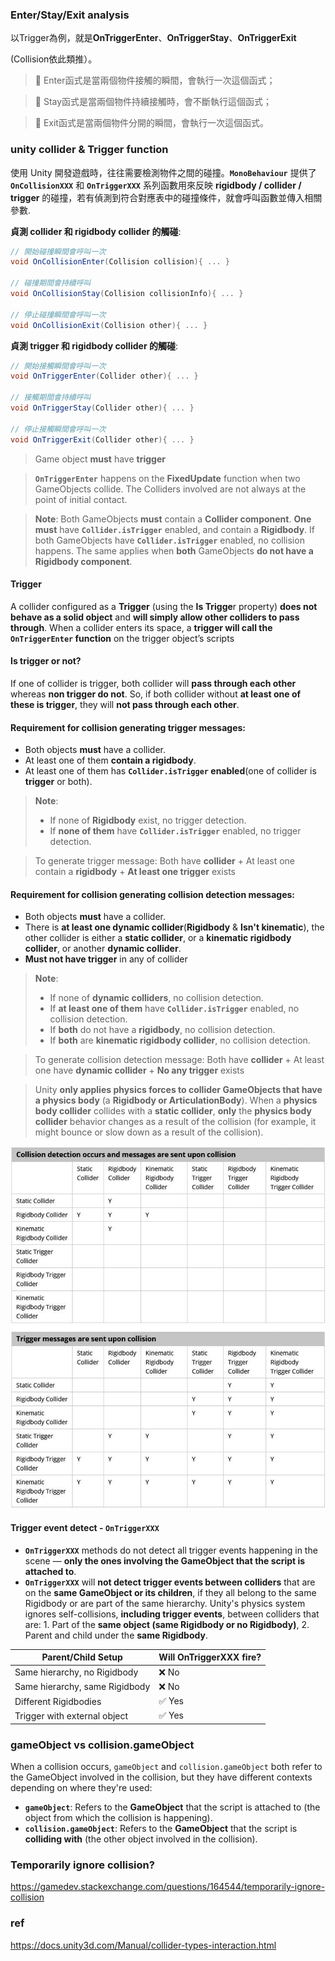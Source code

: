 ### Enter/Stay/Exit analysis

以Trigger為例，就是**OnTriggerEnter**、**OnTriggerStay**、**OnTriggerExit**

(Collision依此類推）。

> 📎 Enter函式是當兩個物件接觸的瞬間，會執行一次這個函式；

> 📎 Stay函式是當兩個物件持續接觸時，會不斷執行這個函式；

> 📎 Exit函式是當兩個物件分開的瞬間，會執行一次這個函式。


### unity collider & Trigger function
使用 Unity 開發遊戲時，往往需要檢測物件之間的碰撞。**`MonoBehaviour`** 提供了 **`OnCollisionXXX`** 和 **`OnTriggerXXX`** 系列函數用來反映 **rigidbody / collider / trigger** 的碰撞，若有偵測到符合對應表中的碰撞條件，就會呼叫函數並傳入相關參數.

**貞測 collider 和 rigidbody collider 的觸碰**: 
```cs
// 開始碰撞瞬間會呼叫一次
void OnCollisionEnter(Collision collision){ ... }　

// 碰撞期間會持續呼叫
void OnCollisionStay(Collision collisionInfo){ ... }

// 停止碰撞瞬間會呼叫一次
void OnCollisionExit(Collision other){ ... }
```

**貞測 trigger 和 rigidbody collider 的觸碰**: 
```cs
// 開始接觸瞬間會呼叫一次
void OnTriggerEnter(Collider other){ ... }

// 接觸期間會持續呼叫
void OnTriggerStay(Collider other){ ... }

// 停止接觸瞬間會呼叫一次
void OnTriggerExit(Collider other){ ... }
```

> Game object **must** have **trigger**

> **`OnTriggerEnter`** happens on the **FixedUpdate** function when two GameObjects collide. The Colliders involved are not always at the point of initial contact.

> **Note**: Both GameObjects **must** contain a **Collider component**. **One must** have **`Collider.isTrigger`** enabled, and contain a **Rigidbody**. If both GameObjects have **`Collider.isTrigger`** enabled, no collision happens. The same applies when **both** GameObjects **do not have a Rigidbody component**.

#### Trigger
A collider configured as a **Trigger** (using the **Is Trigge**r property) **does not behave as a solid object** and **will simply allow other colliders to pass through**. When a collider enters its space, a **trigger will call the `OnTriggerEnter` function** on the trigger object’s scripts

#### Is trigger or not?
If one of collider is trigger, both collider will **pass through each other** whereas **non trigger do not**. So, if both collider without **at least one of these is trigger**, they will **not pass through each other**.

#### Requirement for collision generating trigger messages:
- Both objects **must** have a collider.
- At least one of them **contain a rigidbody**.
- At least one of them has **`Collider.isTrigger` enabled**(one of collider is **trigger** or both).

> **Note**:
> - If none of **Rigidbody** exist, no trigger detection.
> - If **none of them** have **`Collider.isTrigger`** enabled, no trigger detection.

> To generate trigger message: Both have **collider** + At least one contain a **rigidbody** + **At least one trigger** exists

#### Requirement for collision generating collision detection messages:
- Both objects **must** have a collider.
- There is **at least one dynamic collider**(**Rigidbody** & **Isn't kinematic**), the other collider is either a **static collider**, or a **kinematic rigidbody collider**, or another **dynamic collider**.
- **Must not have trigger** in any of collider

> **Note**:
> - If none of **dynamic colliders**, no collision detection.
> - If **at least one of them** have **`Collider.isTrigger`** enabled, no collision detection.
> - If **both** do not have a **rigidbody**, no collision detection.
> - If **both** are **kinematic rigidbody collider**, no collision detection.

> To generate collision detection message: Both have **collider** + At least one have **dynamic collider** + **No any trigger** exists

> Unity **only applies physics forces to collider GameObjects that have a physics body** (a **Rigidbody or ArticulationBody**). When a **physics body collider** collides with a **static collider**, **only** the **physics body collider** behavior changes as a result of the collision (for example, it might bounce or slow down as a result of the collision).

![](./img/trigger&collider.png)

#### Trigger event detect - `OnTriggerXXX`
- **`OnTriggerXXX`** methods do not detect all trigger events happening in the scene — **only the ones involving the GameObject that the script is attached to**.
- **`OnTriggerXXX`** will **not detect trigger events between colliders** that are on the **same GameObject or its children**, if they all belong to the same Rigidbody or are part of the same hierarchy. Unity's physics system ignores self-collisions, **including trigger events**, between colliders that are: 1. Part of the **same object (same Rigidbody or no Rigidbody)**, 2. Parent and child under the **same Rigidbody**.

| Parent/Child Setup | Will OnTriggerXXX fire? |
|-|-|
| Same hierarchy, no Rigidbody | ❌ No |
| Same hierarchy, same Rigidbody	| ❌ No |
| Different Rigidbodies	| ✅ Yes |
| Trigger with external object	| ✅ Yes |

### gameObject vs collision.gameObject
When a collision occurs, `gameObject` and `collision.gameObject` both refer to the GameObject involved in the collision, but they have different contexts depending on where they're used:

-   **`gameObject`**: Refers to the **GameObject** that the script is attached to (the object from which the collision is happening).
-   **`collision.gameObject`**: Refers to the **GameObject** that the script is **colliding with** (the other object involved in the collision).


### Temporarily ignore collision?

https://gamedev.stackexchange.com/questions/164544/temporarily-ignore-collision


### ref
https://docs.unity3d.com/Manual/collider-types-interaction.html

